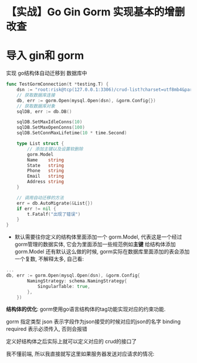 # 【实战】Go Gin Gorm 实现基本的增删改查
# 导入 gin和 gorm 

实现 go结构体自动迁移到 数据库中
```go
func TestGormConnection(t *testing.T) {
	dsn := "root:risk@tcp(127.0.0.1:3306)/crud-list?charset=utf8mb4&parseTime=True&loc=Local"
	// 获取数据库连接
    db, err := gorm.Open(mysql.Open(dsn), &gorm.Config{})
    // 获取数据库对象
	sqlDB, err := db.DB()

	sqlDB.SetMaxIdleConns(10)
	sqlDB.SetMaxOpenConns(100)
	sqlDB.SetConnMaxLifetime(10 * time.Second)

	type List struct {
		// 添加主键以及设置软删除
		gorm.Model
		Name    string
		State   string
		Phone   string
		Email   string
		Address string
	}

    // 调用自动迁移的方法
	err = db.AutoMigrate(&List{})
	if err != nil {
		t.Fatalf("出现了错误")
	}
}

```

- 默认需要往你定义的结构体里面添加一个 gorm.Model, 代表这是一个经过gorm管理的数据实体, 它会为里面添加一些规范例如**主键**
给结构体添加 gorm.Model
还有默认这么做的时候, gorm实际在数据库里面添加的表会添加一个复数,  不解释太多, 自己看: 
```go
...
db, err := gorm.Open(mysql.Open(dsn), &gorm.Config{
		NamingStrategy: schema.NamingStrategy{
			SingularTable: true,
		},
	})
```


**结构体的优化**:
gorm使用go语言结构体的tag功能实现对应的约束功能. 

gorm 指定类型
json 表示字段作为json接受的时候对应的json的名字
binding required 表示必须传入, 否则会报错


定义好结构体之后实际上就可以定义对应的 crud的接口了

我不懂前端, 所以我直接就写这里如果服务器发送对应请求的情况: 


